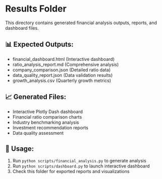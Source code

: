# Results Folder

This directory contains generated financial analysis outputs, reports, and dashboard files.

## 📊 Expected Outputs:
- financial_dashboard.html (Interactive dashboard)
- ratio_analysis_report.md (Comprehensive analysis)
- company_comparison.json (Detailed ratio data)
- data_quality_report.json (Data validation results)
- growth_analysis.csv (Quarterly growth metrics)

## 📈 Generated Files:
- Interactive Plotly Dash dashboard
- Financial ratio comparison charts
- Industry benchmarking analysis
- Investment recommendation reports
- Data quality assessment

## 🎯 Usage:
1. Run `python scripts/financial_analysis.py` to generate analysis
2. Run `python scripts/dashboard.py` to launch interactive dashboard
3. Check this folder for exported reports and visualizations
